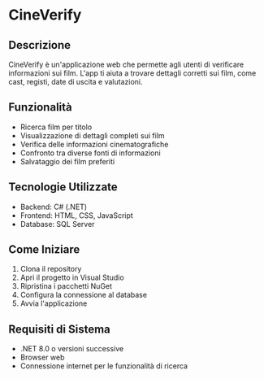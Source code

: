 # CineVerify

## Descrizione
CineVerify è un'applicazione web che permette agli utenti di verificare informazioni sui film. L'app ti aiuta a trovare dettagli corretti sui film, come cast, registi, date di uscita e valutazioni.

## Funzionalità
- Ricerca film per titolo
- Visualizzazione di dettagli completi sui film
- Verifica delle informazioni cinematografiche
- Confronto tra diverse fonti di informazioni
- Salvataggio dei film preferiti

## Tecnologie Utilizzate
- Backend: C# (.NET)
- Frontend: HTML, CSS, JavaScript
- Database: SQL Server 

## Come Iniziare
1. Clona il repository
2. Apri il progetto in Visual Studio
3. Ripristina i pacchetti NuGet
4. Configura la connessione al database
5. Avvia l'applicazione

## Requisiti di Sistema
- .NET 8.0 o versioni successive
- Browser web 
- Connessione internet per le funzionalità di ricerca
